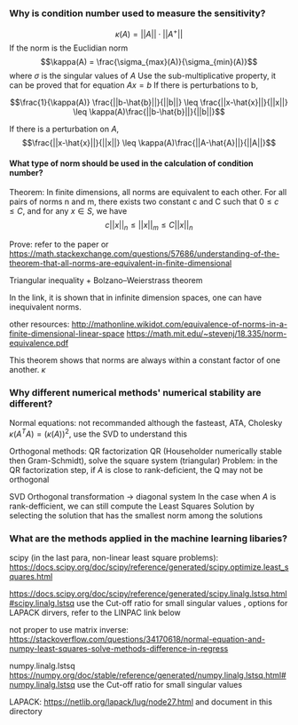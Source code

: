 ### Why is condition number used to measure the sensitivity?

$$\kappa(A) = ||A|| \cdot ||A^+||$$
If the norm is the Euclidian norm
$$\kappa(A) = \frac{\sigma_{max}(A)}{\sigma_{min}(A)}$$
where $\sigma$ is the singular values of $A$
Use the sub-multiplicative property, it can be proved that for equation $Ax=b$
If there is perturbations to b,

$$\frac{1}{\kappa(A)} \frac{||b-\hat{b}||}{||b||} \leq \frac{||x-\hat{x}||}{||x||} \leq 
\kappa(A)\frac{||b-\hat{b}||}{||b||}$$

If there is a perturbation on $A$, 
$$\frac{||x-\hat{x}||}{||x||} \leq 
\kappa(A)\frac{||A-\hat{A}||}{||A||}$$


#### What type of norm should be used in the calculation of condition number?

Theorem: In finite dimensions, all norms are equivalent to each other. For all pairs of norms n and m, there exists two constant c and C such that $0 \leq c \leq C$, and for any $x \in S$, we have 
$$c ||x||_n \leq ||x||_m \leq C||x||_n$$

Prove: refer to the paper or https://math.stackexchange.com/questions/57686/understanding-of-the-theorem-that-all-norms-are-equivalent-in-finite-dimensional

Triangular inequality + Bolzano–Weierstrass theorem

In the link, it is shown that in infinite dimension spaces, one can have inequivalent norms.

other resources: http://mathonline.wikidot.com/equivalence-of-norms-in-a-finite-dimensional-linear-space
https://math.mit.edu/~stevenj/18.335/norm-equivalence.pdf

This theorem shows that norms are always within a constant factor of one another. 
$\kappa$

### Why different numerical methods' numerical stability are different?
Normal equations: not recommanded although the fasteast,
ATA, Cholesky
$\kappa (A^TA) = (\kappa(A))^2$, use the SVD to understand this

Orthogonal methods: QR factorization
QR (Householder numerically stable then Gram-Schmidt), solve the square system (triangular)
Problem: in the QR factorization step, if $A$ is close to rank-deficient, the Q may not be orthogonal

SVD
Orthogonal transformation -> diagonal system
In the case when $A$ is rank-defficient, we can still compute the Least Squares Solution by selecting the solution that has the smallest norm among the solutions
### What are the methods applied in the machine learning libaries?

scipy (in the last para, non-linear least square problems): https://docs.scipy.org/doc/scipy/reference/generated/scipy.optimize.least_squares.html

https://docs.scipy.org/doc/scipy/reference/generated/scipy.linalg.lstsq.html#scipy.linalg.lstsq
use the Cut-off ratio for small singular values
, options for LAPACK dirvers, refer to the LINPAC link below

not proper to use matrix inverse: https://stackoverflow.com/questions/34170618/normal-equation-and-numpy-least-squares-solve-methods-difference-in-regress

numpy.linalg.lstsq
https://numpy.org/doc/stable/reference/generated/numpy.linalg.lstsq.html#numpy.linalg.lstsq
use the Cut-off ratio for small singular values

LAPACK:
https://netlib.org/lapack/lug/node27.html
and document in this directory



